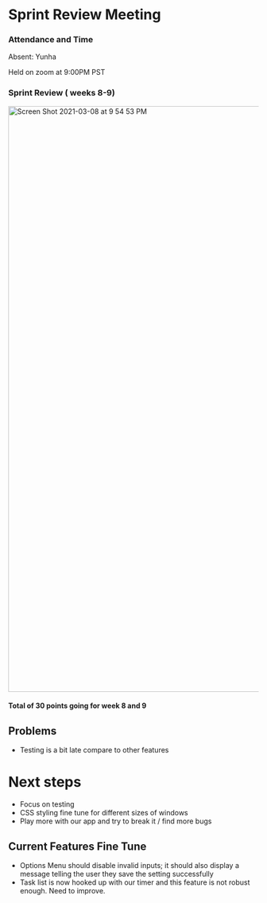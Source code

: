 # Sprint Review Meeting

### Attendance and Time
Absent: Yunha

Held on zoom at 9:00PM PST

### Sprint Review ( weeks 8-9)

<img width="1177" alt="Screen Shot 2021-03-08 at 9 54 53 PM" src="https://user-images.githubusercontent.com/50184924/110420640-f58bf680-8058-11eb-981d-4d4895f835d5.png">



#### Total of 30 points going for week 8 and 9
## Problems
- Testing is a bit late compare to other features

# Next steps
- Focus on testing 
- CSS styling fine tune for different sizes of windows
- Play more with our app and try to break it / find more bugs

## Current Features Fine Tune
- Options Menu should disable invalid inputs; it should also display a message telling the user they save the setting successfully
- Task list is now hooked up with our timer and this feature is not robust enough. Need to improve.